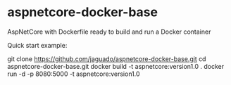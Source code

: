 # aspnetcore-docker-base
AspNetCore with Dockerfile ready to build and run a Docker container

Quick start example:

git clone https://github.com/jaguado/aspnetcore-docker-base.git
cd aspnetcore-docker-base.git
docker build -t aspnetcore:version1.0 .
docker run -d -p 8080:5000 -t aspnetcore:version1.0